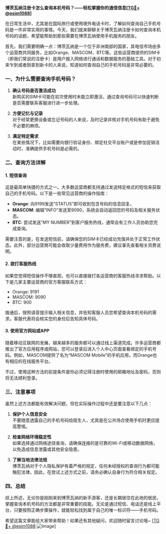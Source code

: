 **博茨瓦纳注册卡怎么查询本机号码？——轻松掌握你的通信信息[[TG💪+ @esim1088](https://t.me/s/esim1088)]**

在日常生活中，尤其是在国际旅行或使用境外电话卡时，了解如何查询自己手机号码是一件非常实用的事情。今天，我们就来聊聊关于博茨瓦纳注册卡如何查询本机号码的话题，希望能帮助到那些需要在博茨瓦纳使用手机服务的朋友。

首先，我们需要明确一点：博茨瓦纳是一个位于非洲南部的国家，其电信市场由多个运营商共同服务，比如Orange、MASCOM、BTC等。这些运营商提供的SIM卡（即我们常说的注册卡）是用户接入网络进行通话和数据服务的基础工具。对于初来乍到或者刚拿到新卡的人来说，知道如何查询自己的手机号码是非常必要的。

### **一、为什么需要查询手机号码？**

1. **确认号码是否激活成功**  
   新购买的SIM卡可能在初次使用时未能立即激活，通过查询号码可以快速判断是否需要联系客服进行进一步处理。
   
2. **方便记忆与记录**  
   对于经常更换设备或忘记号码的人来说，及时记录并核对手机号码有助于避免不必要的麻烦。

3. **满足特定需求**  
   在某些情况下，比如需要向银行验证身份、绑定社交平台账户或是参加促销活动时，准确提供手机号码是必需的。

### **二、查询方法详解**

#### **1. 短信查询**
这是最简单快捷的方式之一。大多数运营商都支持通过发送特定格式的短信来获取自己的手机号码。以下是一些常见运营商的操作指南：

- **Orange**: 向9199发送“STATUS”即可收到包含号码的信息回复。
- **MASCOM**: 编辑“INFO”发送至9090，系统会自动返回您的号码及相关服务状态。
- **BTC**: 尝试发送“MY NUMBER”到客户服务热线，通常会有工作人员协助您完成查询。

需要注意的是，在发送短信前，请确保您的SIM卡已经成功充值并处于正常工作状态。此外，部分运营商可能会收取少量费用作为服务费，建议事先查看相关资费说明。

#### **2. 拨打客服热线**
如果您觉得短信操作不够直观，也可以直接拨打各运营商的客服热线寻求帮助。以下是几家主要运营商的官方客服联系方式：
- Orange: 9191
- MASCOM: 9090
- BTC: 900

拨通后，按照语音提示输入相关信息，并告知客服人员您希望查询本机号码的需求。客服代表将会核实您的身份后告知具体号码。

#### **3. 使用官方网站或APP**
随着移动互联网的发展，越来越多的服务都可以通过线上渠道完成。许多运营商都推出了官方应用程序或网站，您可以登录后进入个人中心页面查看绑定的手机号码。例如，MASCOM提供了名为“MASCOM Mobile”的手机应用，而Orange也有相应的在线服务平台。

不过，使用这种方法的前提条件是你必须记得注册时使用的邮箱地址及密码，否则将无法顺利登录。

### **三、注意事项**

虽然上述方法都能有效解决问题，但在实际操作过程中还是要注意以下几点：

1. **保护个人信息安全**  
   不要随意透露自己的手机号码给陌生人，尤其是在公共场合使用手机时更应提高警惕。

2. **检查网络环境稳定性**  
   如果选择通过网络途径查询，请确保连接的是可靠的Wi-Fi或移动数据网络，以免造成信息泄露或其他安全隐患。

3. **了解当地法律法规**  
   博茨瓦纳对于个人隐私保护有着严格的规定，任何未经授权的查询行为都可能触犯法律。因此，在尝试上述方式之前，请务必确认自身行为符合相关规定。

### **四、总结**

综上所述，无论你是刚刚来到博茨瓦纳的新手游客，还是长期居住在此地的居民，掌握查询本机号码的方法都是非常重要的技能。无论是通过短信、电话还是线上平台，只要按照正确步骤操作，就能轻松找到属于自己的唯一标识符——手机号码。

希望这篇文章能给大家带来帮助！如果还有其他疑问，欢迎随时留言讨论哦~ [[TG💪+ @esim1088](https://t.me/s/esim1088) ![Image](https://i.postimg.cc/4NQfJmqS/Snipaste-2025-05-13-00-14-12.png)]